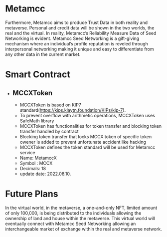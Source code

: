 # Metamcc

Furthermore, Metamcc aims to produce Trust Data in both reality and metaverse. Personal and credit data will be shown in the two worlds, the real and the virtual. In reality, Metamcc’s Reliability Measure Data of Seed Networking is evident. Metamcc Seed Networking is a gift-giving mechanism where an individual’s profile reputation is reveled through interpersonal networking making it unique and easy to differentiate from any other data in the current market.  

# Smart Contract

- ## MCCXToken
    - MCCXToken is based on KIP7 standard(https://kips.klaytn.foundation/KIPs/kip-7).
    - To prevent overflow with arithmetic operations, MCCXToken uses SafeMath library
    - MCCXToken has functionalities for token transfer and blocking token transfer handled by contract
    - Blocking token transfer that locks MCCX token of specific token owener is added to prevent unfortunate accident like hacking
    - MCCXToken defines the token standard will be used for Metamcc service
    - Name: MetamccX
    - Symbol : MCCX
    - Decimals: 18
    - update date: 2022.08.10.

# Future Plans

In the virtual world, in the metaverse, a one-and-only NFT, limited amount of only 100,000, is being distributed to the individuals allowing the ownership of land and house within the metaverse. This virtual world will eventually connect with Metamcc Seed Networking allowing an interchangeable market of exchange within the real and metaverse network.
